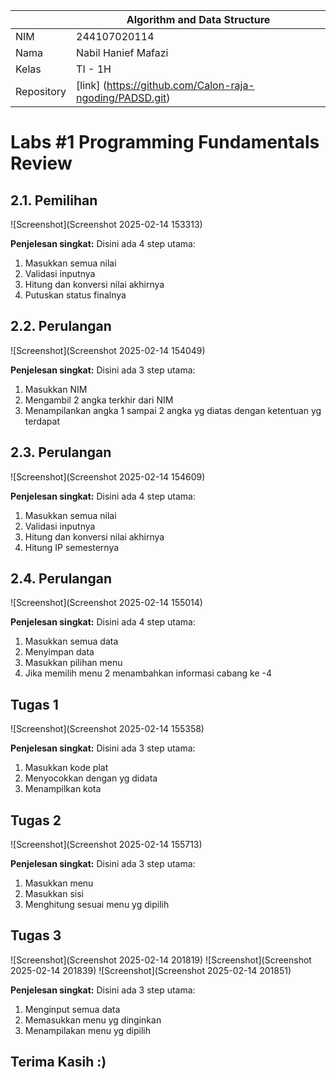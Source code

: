 |  | Algorithm and Data Structure |
|--|--|
| NIM |  244107020114|
| Nama |  Nabil Hanief Mafazi |
| Kelas | TI - 1H |
| Repository | [link] (https://github.com/Calon-raja-ngoding/PADSD.git) |

# Labs #1 Programming Fundamentals Review

## 2.1. Pemilihan


![Screenshot](Screenshot 2025-02-14 153313)

**Penjelesan singkat:** 
Disini ada 4 step utama: 
1. Masukkan semua nilai
2. Validasi inputnya
3. Hitung dan konversi nilai akhirnya
4. Putuskan status finalnya


## 2.2. Perulangan


![Screenshot](Screenshot 2025-02-14 154049)

**Penjelesan singkat:** 
Disini ada 3 step utama: 
1. Masukkan NIM
2. Mengambil 2 angka terkhir dari NIM
3. Menampilankan angka 1 sampai 2 angka yg diatas dengan ketentuan yg terdapat

## 2.3. Perulangan


![Screenshot](Screenshot 2025-02-14 154609)

**Penjelesan singkat:** 
Disini ada 4 step utama: 
1. Masukkan semua nilai
2. Validasi inputnya
3. Hitung dan konversi nilai akhirnya
4. Hitung IP semesternya


## 2.4. Perulangan


![Screenshot](Screenshot 2025-02-14 155014)

**Penjelesan singkat:** 
Disini ada 4 step utama: 
1. Masukkan semua data
2. Menyimpan data
3. Masukkan pilihan menu
4. Jika memilih menu 2 menambahkan informasi cabang ke -4

## Tugas 1


![Screenshot](Screenshot 2025-02-14 155358)

**Penjelesan singkat:** 
Disini ada 3 step utama: 
1. Masukkan kode plat
2. Menyocokkan dengan yg didata
3. Menampilkan kota

## Tugas 2


![Screenshot](Screenshot 2025-02-14 155713)

**Penjelesan singkat:** 
Disini ada 3 step utama: 
1. Masukkan menu
2. Masukkan sisi
3. Menghitung sesuai menu yg dipilih

## Tugas 3


![Screenshot](Screenshot 2025-02-14 201819)
![Screenshot](Screenshot 2025-02-14 201839)
![Screenshot](Screenshot 2025-02-14 201851)

**Penjelesan singkat:** 
Disini ada 3 step utama: 
1. Menginput semua data
2. Memasukkan menu yg dinginkan
3. Menampilakan menu yg dipilih

## Terima Kasih :)